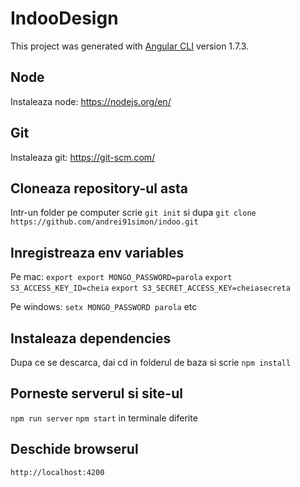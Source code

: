 # IndooDesign

This project was generated with [Angular CLI](https://github.com/angular/angular-cli) version 1.7.3.

## Node

Instaleaza node: https://nodejs.org/en/

## Git
Instaleaza git: https://git-scm.com/

## Cloneaza repository-ul asta
Intr-un folder pe computer scrie `git init` si dupa `git clone https://github.com/andrei91simon/indoo.git`

## Inregistreaza env variables
Pe mac:
`export export MONGO_PASSWORD=parola`
`export S3_ACCESS_KEY_ID=cheia`
`export S3_SECRET_ACCESS_KEY=cheiasecreta`

Pe windows:
`setx MONGO_PASSWORD parola`
etc

## Instaleaza dependencies
Dupa ce se descarca, dai cd in folderul de baza si scrie `npm install`

## Porneste serverul si site-ul
`npm run server`
`npm start` in terminale diferite

## Deschide browserul
`http://localhost:4200`
